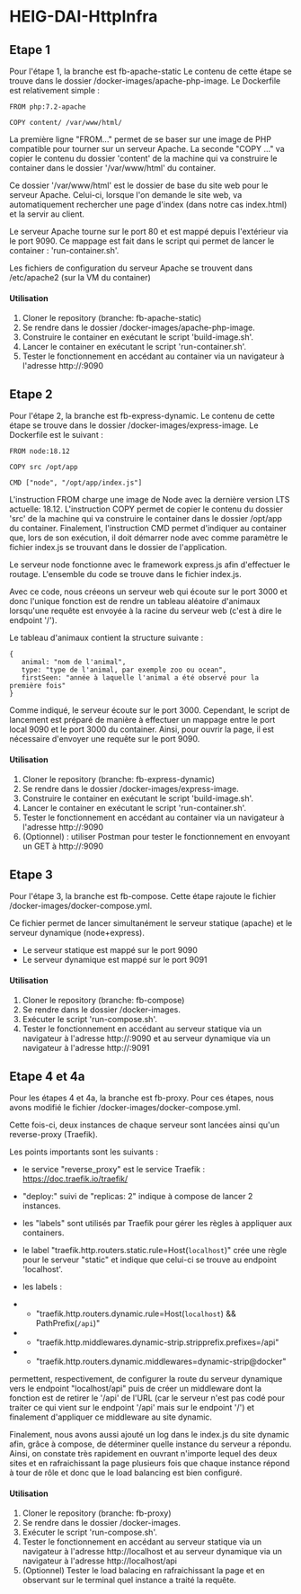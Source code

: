 # HEIG-DAI-HttpInfra

## Etape 1
Pour l'étape 1, la branche est fb-apache-static
Le contenu de cette étape se trouve dans le dossier /docker-images/apache-php-image.
Le Dockerfile est relativement simple :
```
FROM php:7.2-apache

COPY content/ /var/www/html/
```

La première ligne "FROM..." permet de se baser sur une image de PHP compatible pour tourner sur un serveur Apache.
La seconde "COPY ..." va copier le contenu du dossier 'content' de la machine qui va construire le container dans le dossier '/var/www/html' du container.

Ce dossier '/var/www/html' est le dossier de base du site web pour le serveur Apache. Celui-ci, lorsque l'on demande le site web, va automatiquement rechercher une page d'index (dans notre cas index.html) et la servir au client.

Le serveur Apache tourne sur le port 80 et est mappé depuis l'extérieur via le port 9090. Ce mappage est fait dans le script qui permet de lancer le container : 'run-container.sh'.

Les fichiers de configuration du serveur Apache se trouvent dans /etc/apache2 (sur la VM du container)

#### Utilisation
1) Cloner le repository (branche: fb-apache-static)
2) Se rendre dans le dossier /docker-images/apache-php-image.
3) Construire le container en exécutant le script 'build-image.sh'.
4) Lancer le container en exécutant le script 'run-container.sh'.
5) Tester le fonctionnement en accédant au container via un navigateur à l'adresse http://<ip>:9090

## Etape 2
Pour l'étape 2, la branche est fb-express-dynamic.
Le contenu de cette étape se trouve dans le dossier /docker-images/express-image.
Le Dockerfile est le suivant :
```
FROM node:18.12

COPY src /opt/app

CMD ["node", "/opt/app/index.js"]
```

L'instruction FROM charge une image de Node avec la dernière version LTS actuelle: 18.12.
L'instruction COPY permet de copier le contenu du dossier 'src' de la machine qui va construire le container dans le dossier /opt/app du container.
Finalement, l'instruction CMD permet d'indiquer au container que, lors de son exécution, il doit démarrer node avec comme paramètre le fichier index.js se trouvant dans le dossier de l'application.

Le serveur node fonctionne avec le framework express.js afin d'effectuer le routage. L'ensemble du code se trouve dans le fichier index.js.

Avec ce code, nous créeons un serveur web qui écoute sur le port 3000 et donc l'unique fonction est de rendre un tableau aléatoire d'animaux lorsqu'une requête est envoyée à la racine du serveur web (c'est à dire le endpoint '/').

Le tableau d'animaux contient la structure suivante :
```
{
   animal: "nom de l'animal",
   type: "type de l'animal, par exemple zoo ou ocean",
   firstSeen: "année à laquelle l'animal a été observé pour la première fois"
}
```

Comme indiqué, le serveur écoute sur le port 3000. Cependant, le script de lancement est préparé de manière à effectuer un mappage entre le port local 9090 et le port 3000 du container. Ainsi, pour ouvrir la page, il est nécessaire d'envoyer une requête sur le port 9090.

#### Utilisation
1) Cloner le repository (branche: fb-express-dynamic)
2) Se rendre dans le dossier /docker-images/express-image.
3) Construire le container en exécutant le script 'build-image.sh'.
4) Lancer le container en exécutant le script 'run-container.sh'.
5) Tester le fonctionnement en accédant au container via un navigateur à l'adresse http://<ip>:9090
6) (Optionnel) : utiliser Postman pour tester le fonctionnement en envoyant un GET à http://<ip>:9090

## Etape 3
Pour l'étape 3, la branche est fb-compose.
Cette étape rajoute le fichier /docker-images/docker-compose.yml.

Ce fichier permet de lancer simultanément le serveur statique (apache) et le serveur dynamique (node+express).

- Le serveur statique est mappé sur le port 9090
- Le serveur dynamique est mappé sur le port 9091

#### Utilisation
1) Cloner le repository (branche: fb-compose)
2) Se rendre dans le dossier /docker-images.
3) Exécuter le script 'run-compose.sh'.
4) Tester le fonctionnement en accédant au serveur statique via un navigateur à l'adresse http://<ip>:9090 et au serveur dynamique via un navigateur à l'adresse http://<ip>:9091

## Etape 4 et 4a
Pour les étapes 4 et 4a, la branche est fb-proxy.
Pour ces étapes, nous avons modifié le fichier /docker-images/docker-compose.yml.

Cette fois-ci, deux instances de chaque serveur sont lancées ainsi qu'un reverse-proxy (Traefik).

Les points importants sont les suivants :
- le service "reverse_proxy" est le service Traefik : https://doc.traefik.io/traefik/
- "deploy:" suivi de "replicas: 2" indique à compose de lancer 2 instances.
- les "labels" sont utilisés par Traefik pour gérer les règles à appliquer aux containers.
- le label "traefik.http.routers.static.rule=Host(`localhost`)" crée une règle pour le serveur "static" et indique que celui-ci se trouve au endpoint 'localhost'.

- les labels :
- - "traefik.http.routers.dynamic.rule=Host(`localhost`) && PathPrefix(`/api`)"
- - "traefik.http.middlewares.dynamic-strip.stripprefix.prefixes=/api"
- - "traefik.http.routers.dynamic.middlewares=dynamic-strip@docker"

permettent, respectivement, de configurer la route du serveur dynamique vers le endpoint "localhost/api" puis de créer un middleware dont la fonction est de retirer le '/api' de l'URL (car le serveur n'est pas codé pour traiter ce qui vient sur le endpoint '/api' mais sur le endpoint '/') et finalement d'appliquer ce middleware au site dynamic.

Finalement, nous avons aussi ajouté un log dans le index.js du site dynamic afin, grâce à compose, de déterminer quelle instance du serveur a répondu.
Ainsi, on constate très rapidement en ouvrant n'importe lequel des deux sites et en rafraichissant la page plusieurs fois que chaque instance répond à tour de rôle et donc que le load balancing est bien configuré.

#### Utilisation
1) Cloner le repository (branche: fb-proxy)
2) Se rendre dans le dossier /docker-images.
3) Exécuter le script 'run-compose.sh'.
4) Tester le fonctionnement en accédant au serveur statique via un navigateur à l'adresse http://localhost et au serveur dynamique via un navigateur à l'adresse http://localhost/api
5) (Optionnel) Tester le load balacing en rafraichissant la page et en observant sur le terminal quel instance a traité la requête.